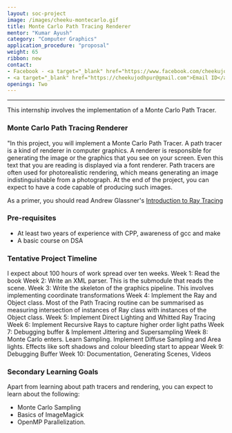 ```yaml
---
layout: soc-project
image: /images/cheeku-montecarlo.gif
title: Monte Carlo Path Tracing Renderer
mentor: "Kumar Ayush"
category: "Computer Graphics"
application_procedure: "proposal"
weight: 65
ribbon: new
contact:
- Facebook - <a target="_blank" href="https://www.facebook.com/cheekujodhpur">Kumar Ayush</a>
- <a target="_blank" href="https://cheekujodhpur@gmail.com">Email ID</a> - cheekujodhpur@gmail.com
openings: Two
---
```


---

This internship involves the implementation of a Monte Carlo Path Tracer.

<!--break-->

### Monte Carlo Path Tracing Renderer
"In this project, you will implement a Monte Carlo Path Tracer. A path tracer is a kind of renderer in computer graphics. A renderer is responsible for generating the image or the graphics that you see on your screen. Even this text that you are reading is displayed via a font renderer. Path tracers are often used for photorealistic rendering, which means generating an image indistinguishable from a photograph. At the end of the project, you can expect to have a code capable of producing such images.

<!--break-->

As a primer, you should read Andrew Glassner's [Introduction to Ray Tracing](https://www.goodreads.com/book/show/1441550.An_Introduction_to_Ray_Tracing)

<!--break-->

### Pre-requisites
- At least two years of experience with CPP, awareness of gcc and make
- A basic course on DSA

<!--break-->

### Tentative Project Timeline
I expect about 100 hours of work spread over ten weeks.
Week 1: Read the book
Week 2: Write an XML parser. This is the submodule that reads the scene.
Week 3: Write the skeleton of the graphics pipeline. This involves implementing coordinate transformations
Week 4: Implement the Ray and Object class. Most of the Path Tracing routine can be summarised as measuring intersection of instances of Ray class with instances of the Object class.
Week 5: Implement Direct Lighting and Whitted Ray Tracing
Week 6: Implement Recursive Rays to capture higher order light paths
Week 7: Debugging buffer & Implement Jittering and Supersampling
Week 8: Monte Carlo enters. Learn Sampling. Implement Diffuse Sampling and Area lights. Effects like soft shadows and colour bleeding start to appear
Week 9: Debugging Buffer
Week 10: Documentation, Generating Scenes, Videos

<!--break-->

### Secondary Learning Goals
Apart from learning about path tracers and rendering, you can expect to learn about the following:
- Monte Carlo Sampling
- Basics of ImageMagick
- OpenMP Parallelization.
